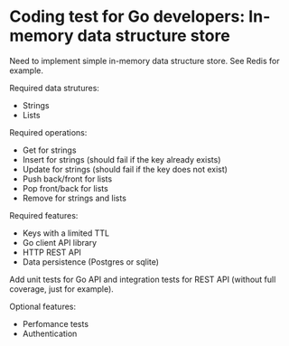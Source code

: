 # Coding test for Go developers: In-memory data structure store

Need to implement simple in-memory data structure store. See Redis for example.

Required data strutures:
- Strings
- Lists

Required operations:
- Get for strings
- Insert for strings (should fail if the key already exists)
- Update for strings (should fail if the key does not exist)
- Push back/front for lists
- Pop front/back for lists
- Remove for strings and lists

Required features:
- Keys with a limited TTL
- Go client API library
- HTTP REST API
- Data persistence (Postgres or sqlite)
  
Add unit tests for Go API and integration tests for REST API (without full coverage, just for example).

Optional features:
- Perfomance tests
- Authentication
